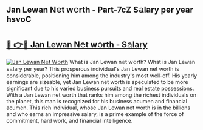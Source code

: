 ## Jan Lewan N𝚎t w𝚘rth - Part-7cZ S𝚊lary per year hsvoC

# <h2><a href="http://gc2lkqz.nevu.top/?p=Jan+Lewan">🔗 👉🔴 Jan Lewan N𝚎t w𝚘rth - S𝚊lary</a></h2>

[![Jan Lewan N𝚎t W𝚘rth](https://i.imgur.com/Oavwk0R.jpeg)](http://gc2lkqz.nevu.top/?p=Jan+Lewan)
What is Jan Lewan n𝚎t w𝚘rth? What is Jan Lewan s𝚊lary per year?
This prosperous individual's Jan Lewan net worth is considerable, positioning him among the industry's most well-off. His yearly earnings are sizeable, yet Jan Lewan net worth is speculated to be more significant due to his varied business pursuits and real estate possessions. With a Jan Lewan net worth that ranks him among the richest individuals on the planet, this man is recognized for his business acumen and financial acumen. This rich individual, whose Jan Lewan net worth is in the billions and who earns an impressive salary, is a prime example of the force of commitment, hard work, and financial intelligence.

